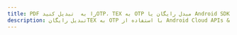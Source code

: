 ---title: PDF را به  تبدیل کنیدOTP، TEX به OTP مبدل رایگان یا Android SDKdescription: تبدیل رایگانTEX به OTP با استفاده از Android Cloud APIs & SDK همچنین اسناد PDF را در Cloud ایجاد، ویرایش و رندر کنید.---